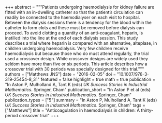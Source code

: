 +++
abstract = """Patients undergoing haemodialysis for kidney failure are fitted with an in-dwelling catheter so that the patient’s circulation can readily be connected to the haemodialyser on each visit to hospital. Between the dialysis sessions there is a tendency for the blood within the catheter to form clots and these must be removed before dialysis can proceed. To avoid clotting a quantity of an anti-coagulant, heparin, is instilled into the line at the end of each dialysis session. This study describes a trial where heparin is compared with an alternative, alteplase, in children undergoing haemodialysis. Very few children receive haemodialysis but because those who do must attend regularly, the trial used a crossover design. While crossover designs are widely used they seldom have more than five or six periods. This article describes how a crossover trial with 30 periods was specially designed for this trial."""
authors = ["Matthews JNS"]
date = "2016-02-05"
doi = "10.1007/978-3-319-25454-8_31"
featured = false
highlight = true
math = true
publication = "In Aston P, Mulholland A, Tant K (eds) *UK Success Stories in Industrial Mathematics*. Springer, Cham"
publication_short = "In Aston P et al (eds) *UK Success Stories in Industrial Mathematics*. Springer, Cham"
publication_types = ["5"]
summary = "In Aston P, Mulholland A, Tant K (eds) *UK Success Stories in Industrial Mathematics*. Springer, Cham"
tags = ["Matthews"]
title = "Anticoagulation in haemodialysis in children: A thirty-period crossover trial"
+++
